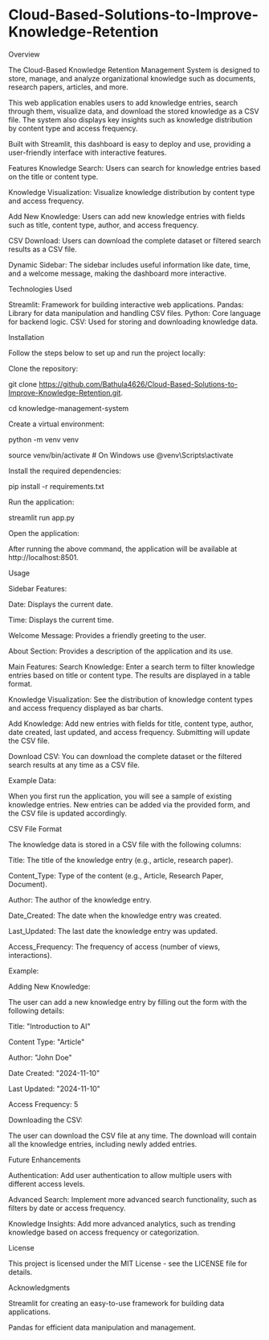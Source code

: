 # Cloud-Based-Solutions-to-Improve-Knowledge-Retention
Overview

The Cloud-Based Knowledge Retention Management System is designed to store, manage, and analyze organizational knowledge such as documents, research papers, articles, and more.

This web application enables users to add knowledge entries, search through them, visualize data, and download the stored knowledge as a CSV file. The system also displays key insights such as knowledge distribution by content type and access frequency.

Built with Streamlit, this dashboard is easy to deploy and use, providing a user-friendly interface with interactive features.

Features Knowledge Search: Users can search for knowledge entries based on the title or content type.

Knowledge Visualization: Visualize knowledge distribution by content type and access frequency.

Add New Knowledge: Users can add new knowledge entries with fields such as title, content type, author, and access frequency.

CSV Download: Users can download the complete dataset or filtered search results as a CSV file.

Dynamic Sidebar: The sidebar includes useful information like date, time, and a welcome message, making the dashboard more interactive.

Technologies Used

Streamlit: Framework for building interactive web applications. Pandas: Library for data manipulation and handling CSV files. Python: Core language for backend logic. CSV: Used for storing and downloading knowledge data.

Installation

Follow the steps below to set up and run the project locally:

Clone the repository:

git clone https://github.com/Bathula4626/Cloud-Based-Solutions-to-Improve-Knowledge-Retention.git.

cd knowledge-management-system

Create a virtual environment:

python -m venv venv

source venv/bin/activate # On Windows use @venv\Scripts\activate

Install the required dependencies:

pip install -r requirements.txt

Run the application:

streamlit run app.py

Open the application:

After running the above command, the application will be available at http://localhost:8501.

Usage

Sidebar Features:

Date: Displays the current date.

Time: Displays the current time.

Welcome Message: Provides a friendly greeting to the user.

About Section: Provides a description of the application and its use.

Main Features: Search Knowledge: Enter a search term to filter knowledge entries based on title or content type. The results are displayed in a table format.

Knowledge Visualization: See the distribution of knowledge content types and access frequency displayed as bar charts.

Add Knowledge: Add new entries with fields for title, content type, author, date created, last updated, and access frequency. Submitting will update the CSV file.

Download CSV: You can download the complete dataset or the filtered search results at any time as a CSV file.

Example Data:

When you first run the application, you will see a sample of existing knowledge entries. New entries can be added via the provided form, and the CSV file is updated accordingly.

CSV File Format

The knowledge data is stored in a CSV file with the following columns:

Title: The title of the knowledge entry (e.g., article, research paper).

Content_Type: Type of the content (e.g., Article, Research Paper, Document).

Author: The author of the knowledge entry.

Date_Created: The date when the knowledge entry was created.

Last_Updated: The last date the knowledge entry was updated.

Access_Frequency: The frequency of access (number of views, interactions).

Example:

Adding New Knowledge:

The user can add a new knowledge entry by filling out the form with the following details:

Title: "Introduction to AI"

Content Type: "Article"

Author: "John Doe"

Date Created: "2024-11-10"

Last Updated: "2024-11-10"

Access Frequency: 5

Downloading the CSV:

The user can download the CSV file at any time. The download will contain all the knowledge entries, including newly added entries.

Future Enhancements

Authentication: Add user authentication to allow multiple users with different access levels.

Advanced Search: Implement more advanced search functionality, such as filters by date or access frequency.

Knowledge Insights: Add more advanced analytics, such as trending knowledge based on access frequency or categorization.

License

This project is licensed under the MIT License - see the LICENSE file for details.

Acknowledgments

Streamlit for creating an easy-to-use framework for building data applications.

Pandas for efficient data manipulation and management.
